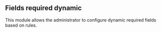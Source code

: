 Fields required dynamic
-----------------------
This module allows the administrator to configure dynamic required fields based on rules.